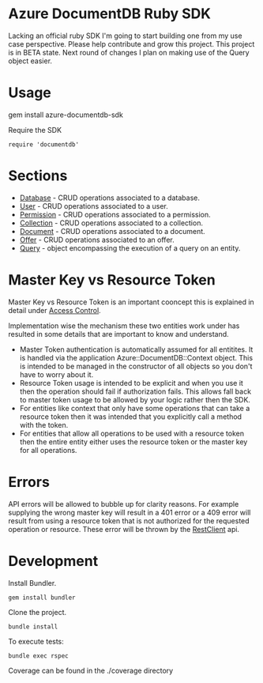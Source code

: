 # Azure DocumentDB Ruby SDK

Lacking an official ruby SDK I'm going to start building one from my use case perspective.  Please help contribute and grow this project.  This project is in BETA state.  Next round of changes I plan on making use of the Query object easier.

# Usage

gem install azure-documentdb-sdk

Require the SDK

`require 'documentdb'`

# Sections

* [Database](/lib/database) - CRUD operations associated to a database.
* [User](/lib/user) - CRUD operations associated to a user.
* [Permission](/lib/permission) - CRUD operations associated to a permission.
* [Collection](/lib/collection) - CRUD operations associated to a collection.
* [Document](/lib/document) - CRUD operations associated to a document.
* [Offer](/lib/offer) - CRUD operations associated to an offer.
* [Query](/lib/query) - object encompassing the execution of a query on an entity.

# Master Key vs Resource Token

Master Key vs Resource Token is an important cooncept this is explained in detail under [Access Control](https://msdn.microsoft.com/en-us/library/azure/dn783368.aspx).

Implementation wise the mechanism these two entities work under has resulted in some details that are important to know and understand.

* Master Token authentication is automatically assumed for all entitites.  It is handled via the application Azure::DocumentDB::Context object.  This is intended to be managed in the constructor of all objects so you don't have to worry about it.
* Resource Token usage is intended to be explicit and when you use it then the operation should fail if authorization fails.  This allows fall back to master token usage to be allowed by your logic rather then the SDK.
* For entities like context that only have some operations that can take a resource token then it was intended that you explicitly call a method with the token.
* For entities that allow all operations to be used with a resource token then the entire entity either uses the resource token or the master key for all operations.

# Errors

API errors will be allowed to bubble up for clarity reasons.  For example supplying the wrong master key will result in a 401 error or a 409 error will result from using a resource token that is not authorized for the requested operation or resource.  These error will be thrown by the [RestClient](https://github.com/rest-client/rest-client) api.

# Development

Install Bundler.

`gem install bundler`

Clone the project.

`bundle install`

To execute tests:

`bundle exec rspec`

Coverage can be found in the ./coverage directory
